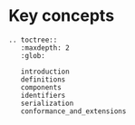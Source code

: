 # Key concepts 

```eval_rst
.. toctree::
   :maxdepth: 2
   :glob:

   introduction
   definitions
   components
   identifiers
   serialization
   conformance_and_extensions


```
